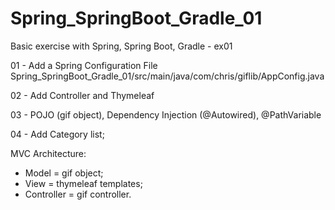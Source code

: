 # Spring_SpringBoot_Gradle_01
Basic exercise with Spring, Spring Boot, Gradle - ex01

01 - Add a Spring Configuration File
	Spring_SpringBoot_Gradle_01/src/main/java/com/chris/giflib/AppConfig.java
	
02 - Add Controller and Thymeleaf

03 - POJO (gif object), Dependency Injection (@Autowired), @PathVariable

04 - Add Category list; </br>

MVC Architecture: </br>
- Model = gif object; </br>
- View = thymeleaf templates; </br>
- Controller = gif controller.
